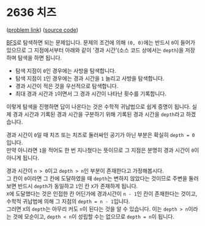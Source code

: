 # 2636 치즈

([problem link](https://www.acmicpc.net/problem/2636)) ([source code](../problems/acmicpc_2636.cpp))

[BFS](BFS.md)로 탐색하면 되는 문제입니다. 문제의 조건에 의해 `(0, 0)`에는 반드시 `0`이 들어가 있으므로 그 지점에서부터 아래와 같이 '경과 시간'(소스 코드 상에서는 `depth`)을 저장하며 탐색을 하면 됩니다.

* 탐색 지점이 `0`인 경우에는 사방을 탐색합니다.
* 탐색 지점이 `1`인 경우에는 경과 시간을 `1` 늘리고 사방을 탐색합니다.
* 경과 시간이 적은 것을 우선적으로 탐색합니다.
* 최대 경과 시간과 `1`이면서 그 경과 시간이 나타난 횟수를 기록합니다.

이렇게 탐색을 진행하면 답이 나온다는 것은 수학적 귀납법으로 쉽게 증명이 됩니다. 실제 경과 시간과 기록된 경과 시간을 구분하기 위해 기록된 경과 시간을 `depth`라고 하겠습니다.

경과 시간이 `0`일 때 치즈 또는 치즈로 둘러싸인 공기가 아닌 부분은 확실히 `depth = 0`입니다.  
만약 아니라면 `1`을 적어도 한 번 지나쳤다는 뜻이므로 그 지점은 분명히 경과 시간이 `0`이 아니게 됩니다.

경과 시간이 `n > 0`이고 `depth > n`인 부분이 존재한다고 가정해봅시다.  
그 칸이 `0`이라면 그 칸에 도달하였을 때 `depth`는 변하지 않았다는 것이므로 주변을 둘러보면 반드시 `depth`가 동일하고 `1`인 칸 `X`가 존재하게 됩니다.  
`X`에 도달했다는 것은 인접한 칸 어딘가에 경과시간이 `n - 1`인 칸이 존재한다는 것이고, 수학적 귀납법에 의해 그 지점의 `depth = n - 1`입니다.  
그러면 `X`의 `depth`는 아무리 커도 `n`이 된다는 것을 알 수 있습니다. 이는 `depth > n`이라는 것에 모순이고, `depth < n`이 성립할 수는 없으므로 `depth = n`이 됩니다.